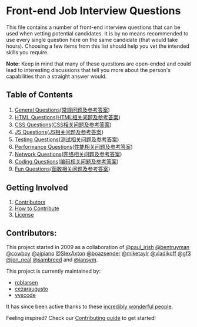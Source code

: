 # Front-end Job Interview Questions

This file contains a number of front-end interview questions that can be used when vetting potential candidates. It is by no means recommended to use every single question here on the same candidate (that would take hours). Choosing a few items from this list should help you vet the intended skills you require.

**Note:** Keep in mind that many of these questions are open-ended and could lead to interesting discussions that tell you more about the person's capabilities than a straight answer would.

## Table of Contents

1. [General Questions](questions/general-questions.md)([常规问题及参考答案](questions/general-questions-answers.md))  
1. [HTML Questions](questions/html-questions.md)([HTML相关问题及参考答案](questions/html-questions-answers.md))  
1. [CSS Questions](questions/css-questions.md)([CSS相关问题及参考答案](questions/css-questions-answers.md))  
1. [JS Questions](questions/javascript-questions.md)([JS相关问题及参考答案](questions/javascript-questions-answers.md))  
1. [Testing Questions](questions/testing-questions.md)([测试相关问题及参考答案](questions/testing-questions-answers.md))  
1. [Performance Questions](questions/performance-questions.md)([性能相关问题及参考答案](questions/performance-questions-answers.md))  
1. [Network Questions](questions/network-questions.md)([网络相关问题及参考答案](questions/network-questions-answers.md))  
1. [Coding Questions](questions/coding-questions.md)([编码相关问题及参考答案](questions/coding-questions-answers.md))  
1. [Fun Questions](questions/fun-questions.md)([函数相关问题及参考答案](questions/fun-questions-answers.md))  

## Getting Involved

  1. [Contributors](#contributors)
  1. [How to Contribute](https://github.com/h5bp/Front-end-Developer-Interview-Questions/blob/master/CONTRIBUTING.md)
  1. [License](https://github.com/h5bp/Front-end-Developer-Interview-Questions/blob/master/LICENSE.md)

## Contributors:

This project started in 2009 as a collaboration of [@paul_irish](https://twitter.com/paul_irish) [@bentruyman](https://twitter.com/bentruyman) [@cowboy](https://twitter.com/cowboy) [@ajpiano](https://twitter.com/ajpiano)  [@SlexAxton](https://twitter.com/slexaxton) [@boazsender](https://twitter.com/boazsender) [@miketaylr](https://twitter.com/miketaylr) [@vladikoff](https://twitter.com/vladikoff) [@gf3](https://twitter.com/gf3) [@jon_neal](https://twitter.com/jon_neal) [@sambreed](https://twitter.com/sambreed) and [@iansym](https://twitter.com/iansym).

This project is currently maintained by:

- [roblarsen](https://github.com/roblarsen)
- [cezaraugusto](https://github.com/cezaraugusto)
- [vvscode](https://github.com/vvscode)

It has since been active thanks to these [incredibly wonderful people](https://github.com/h5bp/Front-end-Developer-Interview-Questions/blob/master/CONTRIBUTORS.md).

Feeling inspired? Check our [Contributing guide](https://github.com/h5bp/Front-end-Developer-Interview-Questions/blob/master/CONTRIBUTING.md) to get started!
